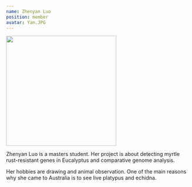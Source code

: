 ```yaml
---
name: Zhenyan Luo
position: member
avatar: Yan.JPG
---
```


<img width="300" src="{{site.baseurl}}/images/people/{{page.avatar}}" data-action="zoom">

Zhenyan Luo is a masters student. Her project is about detecting myrtle rust-resistant genes in Eucalyptus and comparative genome analysis.

Her hobbies are drawing and animal observation. One of the main reasons why she came to Australia is to see live platypus and echidna.
